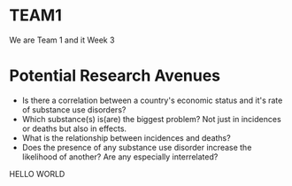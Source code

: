 # TEAM1
We are Team 1 and it Week 3

# Potential Research Avenues
+ Is there a correlation between a country's economic status and it's rate of substance use disorders?
+ Which substance(s) is(are) the biggest problem? Not just in incidences or deaths but also in effects.
+ What is the relationship between incidences and deaths?
+ Does the presence of any substance use disorder increase the likelihood of another? Are any especially interrelated? 

HELLO WORLD

